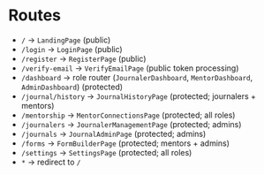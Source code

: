 # Routes

- `/` → `LandingPage` (public)
- `/login` → `LoginPage` (public)
- `/register` → `RegisterPage` (public)
- `/verify-email` → `VerifyEmailPage` (public token processing)
- `/dashboard` → role router (`JournalerDashboard`, `MentorDashboard`, `AdminDashboard`) (protected)
- `/journal/history` → `JournalHistoryPage` (protected; journalers + mentors)
- `/mentorship` → `MentorConnectionsPage` (protected; all roles)
- `/journalers` → `JournalerManagementPage` (protected; admins)
- `/journals` → `JournalAdminPage` (protected; admins)
- `/forms` → `FormBuilderPage` (protected; mentors + admins)
- `/settings` → `SettingsPage` (protected; all roles)
- `*` → redirect to `/`
